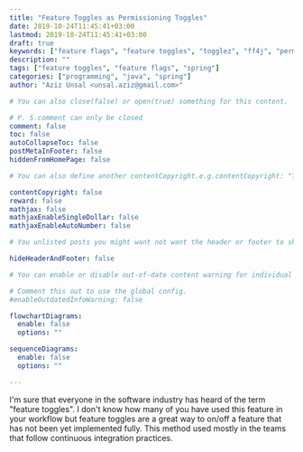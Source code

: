 ```yaml
---
title: "Feature Toggles as Permissioning Toggles"
date: 2019-10-24T11:45:41+03:00
lastmod: 2019-10-24T11:45:41+03:00
draft: true
keywords: ["feature flags", "feature toggles", "togglez", "ff4j", "permission toggles", "Spring Boot Profiles"]
description: ""
tags: ["feature toggles", "feature flags", "spring"]
categories: ["programming", "java", "spring"]
author: "Aziz Unsal <unsal.aziz@gmail.com>"

# You can also close(false) or open(true) something for this content.

# P. S.comment can only be closed
comment: false
toc: false
autoCollapseToc: false
postMetaInFooter: false
hiddenFromHomePage: false

# You can also define another contentCopyright.e.g.contentCopyright: "This is another copyright."

contentCopyright: false
reward: false
mathjax: false
mathjaxEnableSingleDollar: false
mathjaxEnableAutoNumber: false

# You unlisted posts you might want not want the header or footer to show

hideHeaderAndFooter: false

# You can enable or disable out-of-date content warning for individual post.

# Comment this out to use the global config.
#enableOutdatedInfoWarning: false

flowchartDiagrams:
  enable: false
  options: ""

sequenceDiagrams: 
  enable: false
  options: ""

---
```


I'm sure that everyone in the software industry has heard of the term "feature toggles". I don't know how many of you have used this feature in your workflow but feature toggles are a great way to on/off a feature that has not been yet implemented fully. This method used mostly in the teams that follow continuous integration practices.

<!--more-->

